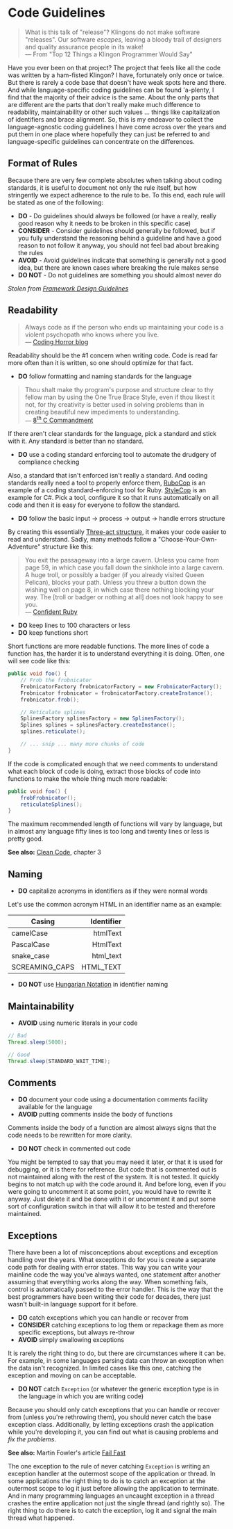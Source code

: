 # Code Guidelines

> What is this talk of "release"? Klingons do not make software "releases". Our software *escapes*, leaving a bloody trail of designers and quality assurance people in its wake!<br/>
> &mdash; From "Top 12 Things a Klingon Programmer Would Say"

Have you ever been on that project? The project that feels like all the code was written by a ham-fisted Klingon? I have, fortunately only once or twice. But there is rarely a code base that doesn't have weak spots here and there. And while language-specific coding guidelines can be found 'a-plenty, I find that the majority of their advice is the same. About the only parts that are different are the parts that don't really make much difference to readability, maintainability or other such values ... things like capitalization of identifiers and brace alignment. So, this is my endeavor to collect the language-agnostic coding guidelines I have come across over the years and put them in one place where hopefully they can just be referred to and language-specific guidelines can concentrate on the differences.

## Format of Rules

Because there are very few complete absolutes when talking about coding standards, it is useful to document not only the rule itself, but how stringently we expect adherence to the rule to be. To this end, each rule will be stated as one of the following:

* **DO** - Do guidelines should always be followed (or have a really, really good reason why it needs to be broken in this specific case)
* **CONSIDER** - Consider guidelines should generally be followed, but if you fully understand the reasoning behind a guideline and have a good reason to not follow it anyway, you should not feel bad about breaking the rules
* **AVOID** - Avoid guidelines indicate that something is generally not a good idea, but there are known cases where breaking the rule makes sense
* **DO NOT** - Do not guidelines are something you should almost never do

*Stolen from [Framework Design Guidelines](http://www.amazon.com/Framework-Design-Guidelines-Conventions-Libraries/dp/0321545613/)*

## Readability

> Always code as if the person who ends up maintaining your code is a violent psychopath who knows where you live.<br/>
> &mdash; [Coding Horror blog](http://www.codinghorror.com/blog/2008/06/coding-for-violent-psychopaths.html)

Readability should be the #1 concern when writing code. Code is read far more often than it is written, so one should optimize for that fact.

* **DO** follow formatting and naming standards for the language

> Thou shalt make thy program's purpose and structure clear to thy fellow man by using the One True Brace Style, even if thou likest it not, for thy creativity is better used in solving problems than in creating beautiful new impediments to understanding.<br/>
> &mdash; [8<sup>th</sup> C Commandment](http://www.lysator.liu.se/c/ten-commandments.html)

If there aren't clear standards for the language, pick a standard and stick with it. Any standard is better than no standard.

* **DO** use a coding standard enforcing tool to automate the drudgery of compliance checking

Also, a standard that isn't enforced isn't really a standard. And coding standards really need a tool to properly enforce them, [RuboCop](https://github.com/bbatsov/rubocop) is an example of a coding standard-enforcing tool for Ruby. [StyleCop](https://stylecop.codeplex.com/) is an example for C#. Pick a tool, configure it so that it runs automatically on all code and then it is easy for everyone to follow the standard.

* **DO** follow the basic input &rarr; process &rarr; output &rarr; handle errors structure

By creating this essentially [Three-act structure](https://en.wikipedia.org/wiki/Three-act_structure), it makes your code easier to read and understand. Sadly, many methods follow a "Choose-Your-Own-Adventure" structure like this:

> You exit the passageway into a large cavern. Unless you came from page 59, in which case you fall down the sinkhole into a large cavern. A huge troll, or possibly a badger (if you already visited Queen Pelican), blocks your path. Unless you threw a button down the wishing well on page 8, in which case there nothing blocking your way. The [troll or badger or nothing at all] does not look happy to see you.<br/>
> &mdash; [Confident Ruby](http://www.confidentruby.com/)

* **DO** keep lines to 100 characters or less
* **DO** keep functions short

Short functions are more readable functions. The more lines of code a function has, the harder it is to understand everything it is doing. Often, one will see code like this:

```java
public void foo() {
    // Frob the frobnicator
    FrobnicatorFactory frobnicatorFactory = new FrobnicatorFactory();
    Frobnicator frobnicator = frobnicatorFactory.createInstance();
    frobnicator.frob();

    // Reticulate splines
    SplinesFactory splinesFactory = new SplinesFactory();
    Splines splines = splinesFactory.createInstance();
    splines.reticulate();

    // ... snip ... many more chunks of code
}
```

If the code is complicated enough that we need comments to understand what each block of code is doing, extract those blocks of code into functions to make the whole thing much more readable:

```java
public void foo() {
    frobFrobnicator();
    reticulateSplines();
}
```

The maximum recommended length of functions will vary by language, but in almost any language fifty lines is too long and twenty lines or less is pretty good.

**See also:** [Clean Code](http://www.amazon.com/Clean-Code-Handbook-Software-Craftsmanship/dp/0132350882/), chapter 3

## Naming

* **DO** capitalize acronyms in identifiers as if they were normal words

Let's use the common acronym HTML in an identifier name as an example:

|Casing        |Identifier|
|--------------|---------:|
|camelCase     |htmlText  |
|PascalCase    |HtmlText  |
|snake_case    |html_text |
|SCREAMING_CAPS|HTML_TEXT |

* **DO NOT** use [Hungarian Notation](http://en.wikipedia.org/wiki/Hungarian_notation) in identifier naming

## Maintainability

* **AVOID** using numeric literals in your code

```java
// Bad
Thread.sleep(5000);

// Good
Thread.sleep(STANDARD_WAIT_TIME);
```

## Comments

* **DO** document your code using a documentation comments facility available for the language
* **AVOID** putting comments inside the body of functions

Comments inside the body of a function are almost always signs that the code needs to be rewritten for more clarity.

* **DO NOT** check in commented out code

You might be tempted to say that you may need it later, or that it is used for debugging, or it is there for reference. But code that is commented out is not maintained along with the rest of the system. It is not tested. It quickly begins to not match up with the code around it. And before long, even if you were going to uncomment it at some point, you would have to rewrite it anyway. Just delete it and be done with it or uncomment it and put some sort of configuration switch in that will allow it to be tested and therefore maintained.

## Exceptions

There have been a lot of misconceptions about exceptions and exception handling over the years. What exceptions do for you is create a separate code path for dealing with error states. This way you can write your mainline code the way you've always wanted, one statement after another assuming that everything works along the way. When something fails, control is automatically passed to the error handler. This is the way that the best programmers have been writing their code for decades, there just wasn't built-in language support for it before.

* **DO** catch exceptions which you can handle or recover from
* **CONSIDER** catching exceptions to log them or repackage them as more specific exceptions, but always re-throw
* **AVOID** simply swallowing exceptions

It is rarely the right thing to do, but there are circumstances where it can be. For example, in some languages parsing data can throw an exception when the data isn't recognized. In limited cases like this one, catching the exception and moving on can be acceptable.

* **DO NOT** catch `Exception` (or whatever the generic exception type is in the language in which you are writing code)

Because you should only catch exceptions that you can handle or recover from (unless you're rethrowing them), you should never catch the base exception class. Additionally, by letting exceptions crash the application while you're developing it, you can find out what is causing problems and *fix the problems*.

**See also:** Martin Fowler's article [Fail Fast](http://martinfowler.com/ieeeSoftware/failFast.pdf)

The one exception to the rule of never catching `Exception` is writing an exception handler at the outermost scope of the application or thread. In some applications the right thing to do is to catch an exception at the outermost scope to log it just before allowing the application to terminate. And in many programming languages an uncaught exception in a thread crashes the entire application not just the single thread (and rightly so). The right thing to do there is to catch the exception, log it and signal the main thread what happened.
